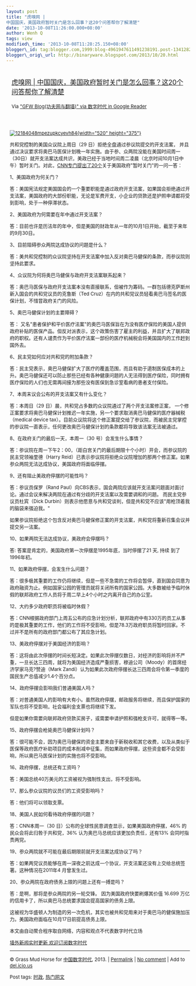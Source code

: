 ```yaml
--- 
layout: post 
title: "虎嗅网 |
中国国庆，美国政府暂时关门是怎么回事？这20个问答帮你了解清楚" 
date: '2013-10-08T11:26:00.000+08:00' 
author: Wenh Q
tags: view
modified\_time: '2013-10-08T11:28:25.150+08:00' 
blogger\_id: tag:blogger.com,1999:blog-4961947611491238191.post-1341282209539810357
blogger\_orig\_url: http://binaryware.blogspot.com/2013/10/20.html
---
```

<div style="margin: 10px; padding: 5px;">

<div style="font-size: 18px;">

[虎嗅网 |
中国国庆，美国政府暂时关门是怎么回事？这20个问答帮你了解清楚](http://feedproxy.google.com/~r/chinagfwblog/~3/wmYEzQ-eZrA/)

</div>

<div style="font-size: 13px;">

Via ["GFW Blog(功夫网与翻墙)" via 数字时代 in Google
Reader](https://www.blogger.com/blogger.g?blogID=4961947611491238191&pli=1)

</div>

</div>

<div style="font-size: 13px; padding: 15px 0 10px 10px;">

[![12184048mpezupkcyevh84](http://chinadigitaltimes.net/chinese/files/2013/10/12184048mpezupkcyevh84.png){width="520"
height="375"}](http://chinadigitaltimes.net/chinese/files/2013/10/12184048mpezupkcyevh84.png)

共和党控制的美国众议院上周日（29 日）拒绝全盘通过参议院提交的开支法案，
并且通过决议要求将奥巴马医保计划晚一年实施。由于参、众两院没能在美国时间周一（30日）就开支法案达成共识，美政已经于当地时间周二凌晨（北京时间10月1日中午）暂时关门。对此，[CNN专门提出了20个](http://edition.cnn.com/2013/09/30/politics/government-shutdown-up-to-speed/)关于美国政府"暂时关门"的一问一答：

1、美国政府为何关门？

答：美国宪法规定美国国会的一个重要职能是通过政府开支法案，如果国会拒绝通过开支法案，美国政府的大部份职能，无论是军费开支，小企业的贷款还是护照申请都将受到影响，处于一种停滞状态。

2、美国政府为何需要在年中通过开支法案？

答：目前也许是历法年的年中，但是美国的财政年从一年的10月1日开始，截至于来年的9月30日。

3、目前阻碍参众两院达成协议的问题是什么？

答：美共和党控制的众议院坚持在开支法案中加入反对奥巴马健保的条款，而参议院则坚持此要求。

4、众议院为何将奥巴马健保与政府开支法案联系起来？

答：奥巴马医保与政府开支法案本没有直接联系，但被作为筹码。一群包括德克萨斯州新入国会的共和党议员的克鲁斯（Ted
Cruz）在内的共和党议员轻看奥巴马签名的医保计划，不惜冒政府关门的风险。

5、奥巴马健保计划的主要障碍？

答：
又名"患者保护和平价医疗法案"的奥巴马医保旨在为没有医疗保险的美国人提供政府补贴的医保产品。但反对派表示，这个政策伤害了雇主的利益，并且扩大了联邦政府的职权。还有人谴责作为平价医疗法案一部份的医疗机械税会将美国国内的工作赶到国外去。

6、民主党如何应对共和党的附加条款？

答：民主党表示，奥巴马健保扩大了医疗的覆盖范围，而且有助于遏制医保成本的上升。奥巴马健保还可以防止那些已经有各种健康问题的人无法得到医疗保险，同时拥有医疗保险的人们也无需再间接为那些没有医保到急诊室看病的患者支付保险。

7、本周末议会公布的开支法案又有什么变化？

答：本周日（29 日）晨，共和党占多数的众议院通过了两个开支法案修正案，
一个修正案要求将奥巴马健保计划推迟一年实施，另一个要求取消奥巴马健保的医疗器械税（medical
device
tax）。目前众议院将这个修正案提交给了参议院，而被民主党掌控的参议院一直表示，任何更改奥巴马健保计划的条款都将导致该法案无法被通过。

8、在政府关门的最后一天，本周一（30 号）会发生什么事情？

答：参议院在周一下午2：00，（距白宫关门的最后期限十个小时）开会，而参议院的民主党领袖里德（Harry
Reid）已表示参议院将拒绝众议院增加的那两个修正案。如果参众两院无法达成协议，美国政府将面临停摆。

9、还有阻止美政府停摆的可能性吗？

答：参议员保罗（Rand
Paul）向CBS表示，国会两院应该就开支法案问题面对面讨论。通过会议来解决两院在通过有分歧的开支法案以及需要调和的问题。
而民主党参议员杜宾（Dick
Durbin）则表示他愿意与共和党谈判，但是共和党不应该"用枪顶着我的脑袋来强迫我。"

如果参议院拒绝这个包含反对奥巴马健保修正案的开支法案，共和党将重新召集会议并提交另一法案。

10、如果两院无法达成协议，美政府会停摆吗？

答: 答案是肯定的，美国政府第一次停摆是1995年底，当时停摆了21 天, 持续
到了 1996年初。

11、如果政府停摆，会发生什么问题？

答：很多极其重要的工作仍将继续，但是一些不急需的工作将会暂停，直到国会同意为政府融资为止。例如国家公园的管理员就将关闭所有的国家公园。大多数被给予临时休假的联邦政府工作人员将于周二早上4个小时之内离开自己的办公室。

12、大约多少政府职员将被临时休假？

答：CNN根据政府部门上周五公布的应急计划分析，联邦政府中有330万的员工从事的是极其重要的工作，他们的工作将不受影响，但是78.3万政府职员将暂时回家。不过并不是所有的政府部门都公布了其应急计划。

13、美政府停摆对于美国经济的影响？

答：这将由此次停摆的时间长短决定。如果此次停摆仅数日，对经济的影响将并不严重，一旦长达三四周，就将为美国经济造成严重损害，穆迪公司（Moody）的首席经济学家马克?赞迪（Mark
Zandi）认为如果此次政府停摆长达三四周会将令第一季度的国民生产总值减少1.4个百分点。

14、政府停摆会影响我们普通美国人吗？

答：对普通美国人的影响有大有小。虽然政府停摆，邮政服务将继续，而且保护国家的军队也将不受影响，社会福利金支票也将继续下发。

但是如果你需要向联邦政府贷款买房子，或需要申请护照和强枪支许可，就得等一等。

15、政府停摆会枪毙奥巴马健保计划吗？

答：很可能不会，因为奥巴马健保的资金主要来自于新税收和其它收费，以及从类似于医保等政府医疗补助项目的成本削减中征集，而如果政府停摆，这些资金都不会受影响，所以奥巴马医保计划的实施也将不受影响。

16、政府停摆，总统还有工资吗？

答：美国总统40万美元的工资被视为强制性支出，将不受影响。

17、那么参众议院的议员们的工资受影响吗？

答：他们将可以领取支票。

18、美国人民如何看待政府停摆的问题？

答：CNN本周一（30 日）公布的全球性民意调查显示，如果美国政府停摆，46%
的民众会将此归咎于共和党，36% 认为奥巴马总统应该更加负责任，还有13%
会同时指责两党。

19、参众两院就不可能在最后期限前就开支法案达成协议了吗？

答：如果两党议员能够在周一深夜之前达成一个协议，开支法案还没有上交给总统签署。这种情况在2011年4
月曾发生过。

20、参众两院在政府债务上限的问题上还有一搏是吗？

答：是啊，那将是参众两院的另一轮交锋。 因为美国政府快要刷爆其价值 16.699
万亿的信用卡了，所以奥巴马总统要求国会提高国家的债务上限。

这被视为华盛顿人为制造的另一次危机，其实也被共和党用来对于奥巴马的健保施加压力。美国政府面临在10月17日前提高债务上限。

本文由自动聚合程序取自网络，内容和观点不代表数字时代立场

[墙外新闻实时更新 欢迎订阅数字时代](http://eepurl.com/mstlf)




------------------------------------------------------------------------

© Grass Mud Horse for
[中国数字时代](http://chinadigitaltimes.net/chinese), 2013. |
[Permalink](http://chinadigitaltimes.net/chinese/2013/10/%E8%99%8E%E5%97%85%E7%BD%91-%E4%B8%AD%E5%9B%BD%E5%9B%BD%E5%BA%86%EF%BC%8C%E7%BE%8E%E5%9B%BD%E6%94%BF%E5%BA%9C%E6%9A%82%E6%97%B6%E5%85%B3%E9%97%A8%E6%98%AF%E6%80%8E%E4%B9%88%E5%9B%9E%E4%BA%8B/)
| [No
comment](http://chinadigitaltimes.net/chinese/2013/10/%E8%99%8E%E5%97%85%E7%BD%91-%E4%B8%AD%E5%9B%BD%E5%9B%BD%E5%BA%86%EF%BC%8C%E7%BE%8E%E5%9B%BD%E6%94%BF%E5%BA%9C%E6%9A%82%E6%97%B6%E5%85%B3%E9%97%A8%E6%98%AF%E6%80%8E%E4%B9%88%E5%9B%9E%E4%BA%8B/#comments)
| Add to
[del.icio.us](http://del.icio.us/post?url=http://chinadigitaltimes.net/chinese/2013/10/%E8%99%8E%E5%97%85%E7%BD%91-%E4%B8%AD%E5%9B%BD%E5%9B%BD%E5%BA%86%EF%BC%8C%E7%BE%8E%E5%9B%BD%E6%94%BF%E5%BA%9C%E6%9A%82%E6%97%B6%E5%85%B3%E9%97%A8%E6%98%AF%E6%80%8E%E4%B9%88%E5%9B%9E%E4%BA%8B/&title=%E8%99%8E%E5%97%85%E7%BD%91%20%7C%20%E4%B8%AD%E5%9B%BD%E5%9B%BD%E5%BA%86%EF%BC%8C%E7%BE%8E%E5%9B%BD%E6%94%BF%E5%BA%9C%E6%9A%82%E6%97%B6%E5%85%B3%E9%97%A8%E6%98%AF%E6%80%8E%E4%B9%88%E5%9B%9E%E4%BA%8B%EF%BC%9F%E8%BF%9920%E4%B8%AA%E9%97%AE%E7%AD%94%E5%B8%AE%E4%BD%A0%E4%BA%86%E8%A7%A3%E6%B8%85%E6%A5%9A)

Post tags:
[时政](http://chinadigitaltimes.net/chinese/tag/%E6%97%B6%E6%94%BF/?category=10466),
[热门网文](http://chinadigitaltimes.net/chinese/tag/%E7%83%AD%E9%97%A8%E7%BD%91%E6%96%87/?category=10466)

</div>
